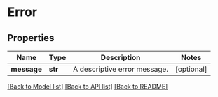 # Error

## Properties
Name | Type | Description | Notes
------------ | ------------- | ------------- | -------------
**message** | **str** | A descriptive error message. | [optional] 

[[Back to Model list]](../README.md#documentation-for-models) [[Back to API list]](../README.md#documentation-for-api-endpoints) [[Back to README]](../README.md)


